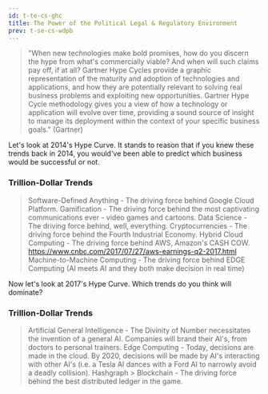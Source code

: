 ```yaml
---
id: t-te-cs-ghc
title: The Power of the Political Legal & Regulatory Environment
prev: t-se-cs-wdpb
---
```


> "When new technologies make bold promises, how do you discern the hype from what's commercially viable? And when will such claims pay off, if at all? Gartner Hype Cycles provide a graphic representation of the maturity and adoption of technologies and applications, and how they are potentially relevant to solving real business problems and exploiting new opportunities. Gartner Hype Cycle methodology gives you a view of how a technology or application will evolve over time, providing a sound source of insight to manage its deployment within the context of your specific business goals." (Gartner)

Let's look at 2014's Hype Curve. It stands to reason that if you knew these trends back in 2014, you would've been able to predict which business would be successful or not.

### Trillion-Dollar Trends

> Software-Defined Anything - The driving force behind Google Cloud Platform.
> Gamification - The driving force behind the most captivating communications ever - video games and cartoons.
> Data Science - The driving force behind, well, everything.
> Cryptocurrencies - The driving force behind the Fourth Industrial Economy.
> Hybrid Cloud Computing - The driving force behind AWS, Amazon's CASH COW.
> https://www.cnbc.com/2017/07/27/aws-earnings-q2-2017.html
> Machine-to-Machine Computing - The driving force behind EDGE Computing (AI meets AI and they both make decision in real time)

Now let's look at 2017's Hype Curve. Which trends do you think will dominate?

### Trillion-Dollar Trends

> Artificial General Intelligence - The Divinity of Number necessitates the invention of a general AI. Companies will brand their AI's, from doctors to personal trainers.
> Edge Computing - Today, decisions are made in the cloud. By 2020, decisions will be made by AI's interacting with other AI's (i.e. a Tesla AI dances with a Ford AI to narrowly avoid a deadly collision).
> Hashgraph > Blockchain - The driving force behind the best distributed ledger in the game.
